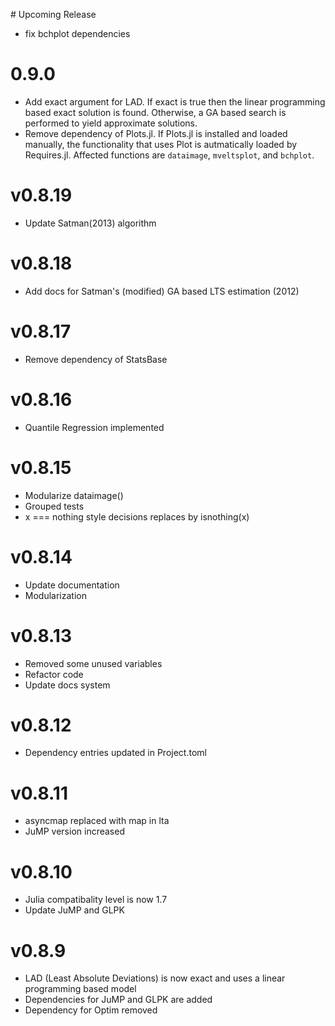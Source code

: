 # Upcoming Release 
- fix bchplot dependencies


# 0.9.0
- Add exact argument for LAD. If exact is true then the linear programming based exact solution is found. Otherwise, a GA based search is performed to yield approximate solutions. 
- Remove dependency of Plots.jl. If Plots.jl is installed and loaded manually, the functionality that uses Plot is autmatically loaded by Requires.jl. Affected functions are `dataimage`, `mveltsplot`, and `bchplot`.


# v0.8.19
- Update Satman(2013) algorithm


# v0.8.18 
- Add docs for Satman's (modified) GA based LTS estimation (2012)



# v0.8.17
- Remove dependency of StatsBase


# v0.8.16
- Quantile Regression implemented


# v0.8.15 
- Modularize dataimage()
- Grouped tests
- x === nothing style decisions replaces by isnothing(x)
  

# v0.8.14
- Update documentation
- Modularization  


# v0.8.13
- Removed some unused variables 
- Refactor code
- Update docs system
  
# v0.8.12
- Dependency entries updated in Project.toml
  
# v0.8.11
- asyncmap replaced with map in lta
- JuMP version increased
  
# v0.8.10
- Julia compatibality level is now 1.7
- Update JuMP and GLPK

# v0.8.9

- LAD (Least Absolute Deviations) is now exact and uses a linear programming based model
- Dependencies for JuMP and GLPK are added 
- Dependency for Optim removed

